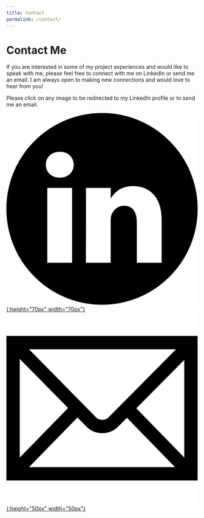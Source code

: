 ```yaml
---
title: Contact
permalink: /contact/
---
```


# Contact Me

If you are interested in some of my project experiences and would like to speak with me, please feel free to connect with me on LinkedIn or send me an email. I am always open to making new connections and would love to hear from you!

Please click on any image to be redirected to my LinkedIn profile or to send me an email.

[![LinkedIn](assets/img/LinkedInLogo.png){:height="70px" width="70px"}](https://www.linkedin.com/in/hasan-khan-2000/)
[![Email](assets/img/email_logo.png){:height="50px" width="50px"}](mailto:hakhan2000@gmail.com)
